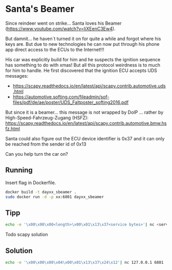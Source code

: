 # Santa's Beamer

Since reindeer went on strike... Santa loves his Beamer (https://www.youtube.com/watch?v=IiXEenC3Ew4). 

But damnit... he haven´t turned it on for quite a while and forgot where his keys are. But due to new technologies he can now put through his phone app direct access to the ECUs to the Internet!!!

His car was explicitly build for him and he suspects the ignition sequence has something to do with xmas! But all this protocol weirdness is to much for him to handle. He first discovered that the ignition ECU accepts UDS messages:

- https://scapy.readthedocs.io/en/latest/api/scapy.contrib.automotive.uds.html
- https://automotive.softing.com/fileadmin/sof-files/pdf/de/ae/poster/UDS_Faltposter_softing2016.pdf

But since it is a beamer... this message is not wrapped by DoIP ... rather by High-Speed-Fahrzeug-Zugang (HSFZ):
https://scapy.readthedocs.io/en/latest/api/scapy.contrib.automotive.bmw.hsfz.html

Santa could also figure out the ECU device identifier is 0x37 and it can only be reached from the sender id of 0x13

Can you help turn the car on?

## Running

Insert flag in Dockerfile.

```bash
docker build -t dayxx_sbeamer .
sudo docker run -d -p xx:6801 dayxx_sbeamer
```

## Tipp

```bash
echo -e '\x00\x00\x00<length>\x00\x01\x13\x37<service bytes>'| nc <service> <port>
```

Todo scapy solution

## Solution

```bash
echo -e '\x00\x00\x00\x04\x00\x01\x13\x37\x24\x12'| nc 127.0.0.1 6801
```
